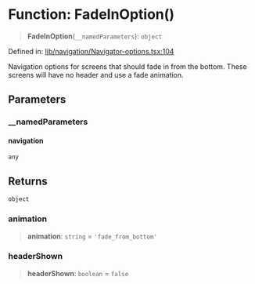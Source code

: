 # Function: FadeInOption()

> **FadeInOption**(`__namedParameters`): `object`

Defined in: [lib/navigation/Navigator-options.tsx:104](https://github.com/aldesgroup/goaldn/blob/6a7943d02984b1a6b41d76a3a483a1484b644076/lib/navigation/Navigator-options.tsx#L104)

Navigation options for screens that should fade in from the bottom.
These screens will have no header and use a fade animation.

## Parameters

### \_\_namedParameters

#### navigation

`any`

## Returns

`object`

### animation

> **animation**: `string` = `'fade_from_bottom'`

### headerShown

> **headerShown**: `boolean` = `false`
